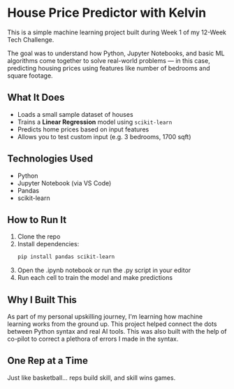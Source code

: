 # House Price Predictor with Kelvin 

This is a simple machine learning project built during Week 1 of my 12-Week Tech Challenge.

The goal was to understand how Python, Jupyter Notebooks, and basic ML algorithms come together to solve real-world problems — in this case, predicting housing prices using features like number of bedrooms and square footage.

## What It Does

- Loads a small sample dataset of houses
- Trains a **Linear Regression** model using `scikit-learn`
- Predicts home prices based on input features
- Allows you to test custom input (e.g. 3 bedrooms, 1700 sqft)

## Technologies Used

- Python
- Jupyter Notebook (via VS Code)
- Pandas
- scikit-learn

## How to Run It

1. Clone the repo
2. Install dependencies:
   ```bash
   pip install pandas scikit-learn
3. Open the .ipynb notebook or run the .py script in your editor
4. Run each cell to train the model and make predictions

## Why I Built This
As part of my personal upskilling journey, I'm learning how machine learning works from the ground up. This project helped connect the dots between Python syntax and real AI tools. This was also built with the help of co-pilot to correct a plethora of errors I made in the syntax. 

## One Rep at a Time
Just like basketball… reps build skill, and skill wins games.

